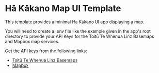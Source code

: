# Hā Kākano Map UI Template

This template provides a minimal Ha Kākano UI app displaying a map.

You will need to create a .env file like the example given in the app's root directory to provide your API Keys for
the Toitū Te Whenua Linz Basemaps and Mapbox map services.

Get the API keys from the following links:
- [Toitū Te Whenua Linz Basemaps](https://basemaps.linz.govt.nz/)
- [Mapbox](https://www.mapbox.com/)
